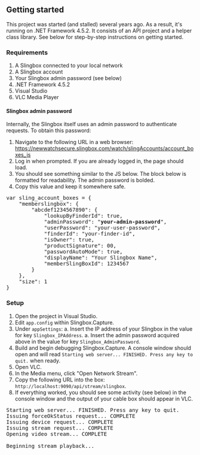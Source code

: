## Getting started

This project was started (and stalled) several years ago. As a result, it's running on .NET Framework 4.5.2. It consists of an API project and a helper class library. See below for step-by-step instructions on getting started.

### Requirements

1. A Slingbox connected to your local network
1. A Slingbox account
1. Your Slingbox admin password (see below)
1. .NET Framework 4.5.2
1. Visual Studio
1. VLC Media Player

#### Slingbox admin password

Internally, the Slingbox itself uses an admin password to authenticate requests. To obtain this password:

1. Navigate to the following URL in a web browser: https://newwatchsecure.slingbox.com/watch/slingAccounts/account_boxes_js
1. Log in when prompted. If you are already logged in, the page should load.
1. You should see something similar to the JS below. The block below is formatted for readability. The admin password is bolded.
1. Copy this value and keep it somewhere safe.
<pre>
var sling_account_boxes = {
	"memberslingbox": {
		"abcdef1234567890": {
			"lookupByFinderId": true,
			"adminPassword": "<b>your-admin-password</b>",
			"userPassword": "your-user-password",
			"finderId": "your-finder-id",
			"isOwner": true,
			"productSignature": 00,
			"passwordAutoMode": true,
			"displayName": "Your Slingbox Name",
			"memberSlingBoxId": 1234567
		}
	},
	"size": 1
}
</pre>

### Setup
1. Open the project in Visual Studio.
1. Edit `app.config` within Slingbox.Capture.
1. Under `appSettings`:
	a. Insert the IP address of your Slingbox in the value for key `Slingbox_IPAddress`.
	a. Insert the admin password acquired above in the value for key `Slingbox_AdminPassword`.
1. Build and begin debugging Slingbox.Capture. A console window should open and will read `Starting web server... FINISHED. Press any key to quit.` when ready.
1. Open VLC.
1. In the Media menu, click "Open Network Stream".
1. Copy the following URL into the box: `http://localhost:9090/api/stream/slingbox`.
1. If everything worked, you should see some activity (see below) in the console window and the output of your cable box should appear in VLC.
<pre>
Starting web server... FINISHED. Press any key to quit.
Issuing forceOkStatus request... COMPLETE
Issuing device request... COMPLETE
Issuing stream request... COMPLETE
Opening video stream... COMPLETE

Beginning stream playback...
</pre>
